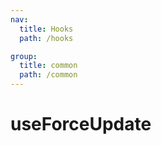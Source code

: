 ```yaml
---
nav:
  title: Hooks
  path: /hooks

group:
  title: common
  path: /common
---
```


<!-- TODO: 待补充 -->

# useForceUpdate
